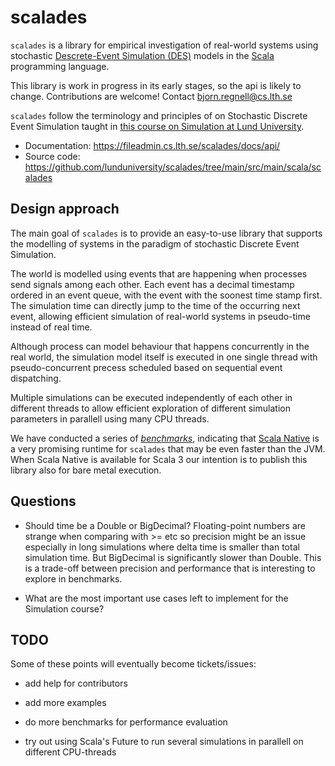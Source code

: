 # scalades
`scalades` is a library for empirical investigation of real-world systems using stochastic [Descrete-Event Simulation (DES)](https://en.wikipedia.org/wiki/Discrete-event_simulation) models in the [Scala](https://www.scala-lang.org/) programming language. 

This library is work in progress in its early stages, so the api is likely to change. Contributions are welcome! Contact bjorn.regnell@cs.lth.se 

`scalades` follow the terminology and principles of on Stochastic Discrete Event Simulation taught in [this course on Simulation at Lund University](https://www.eit.lth.se/index.php?ciuid=1298&coursepage=9535).  

* Documentation: https://fileadmin.cs.lth.se/scalades/docs/api/
* Source code: https://github.com/lunduniversity/scalades/tree/main/src/main/scala/scalades
  
## Design approach

The main goal of `scalades` is to provide an easy-to-use library that supports the modelling of systems in the paradigm of stochastic Discrete Event Simulation. 

The world is modelled using events that are happening when processes send signals among each other. Each event has a decimal timestamp ordered in an event queue, with the event with the soonest time stamp first. The simulation time can directly jump to the time of the occurring next event, allowing efficient simulation of real-world systems in pseudo-time instead of real time.

Although process can model behaviour that happens concurrently in the real world, the simulation model itself is executed in one single thread with pseudo-concurrent precess scheduled based on sequential event dispatching. 

Multiple simulations can be executed independently of each other in different threads to allow efficient exploration of different simulation parameters in parallell using many CPU threads.   

We have conducted a series of [*benchmarks*](https://github.com/lunduniversity/scalades/tree/main/benchmark), indicating that [Scala Native]() is a very promising runtime for `scalades` that may be even faster than the JVM. When Scala Native is available for Scala 3 our intention is to publish this library also for bare metal execution.  

## Questions

* Should time be a Double or BigDecimal? Floating-point numbers are strange when comparing with >= etc so precision might be an issue especially in long simulations where delta time is smaller than total simulation time. But BigDecimal is significantly slower than Double. This is a trade-off between precision and performance that is interesting to explore in benchmarks.
  
* What are the most important use cases left to implement for the Simulation course?

## TODO

Some of these points will eventually become tickets/issues:

* add help for contributors

* add more examples

* do more benchmarks for performance evaluation

* try out using Scala's Future to run several simulations in parallell on different CPU-threads

  
